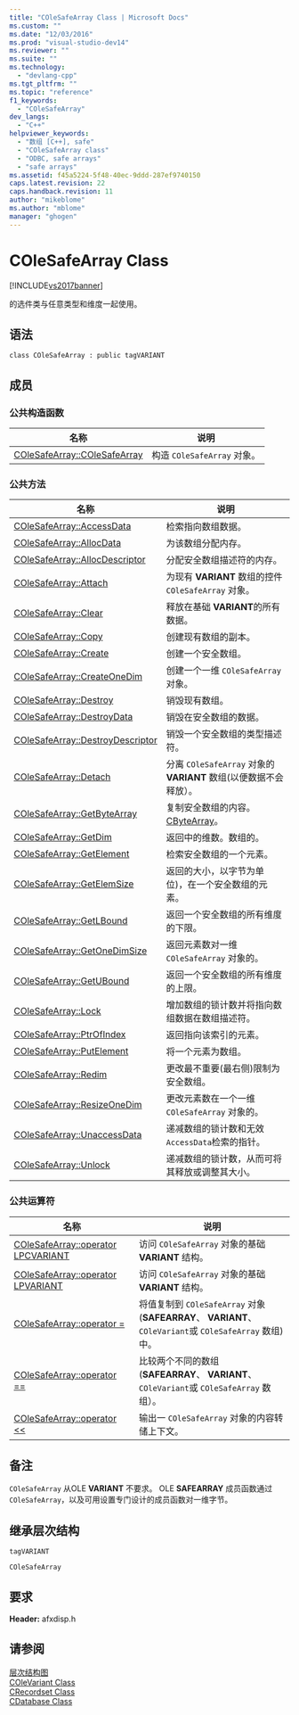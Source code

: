 ```yaml
---
title: "COleSafeArray Class | Microsoft Docs"
ms.custom: ""
ms.date: "12/03/2016"
ms.prod: "visual-studio-dev14"
ms.reviewer: ""
ms.suite: ""
ms.technology: 
  - "devlang-cpp"
ms.tgt_pltfrm: ""
ms.topic: "reference"
f1_keywords: 
  - "COleSafeArray"
dev_langs: 
  - "C++"
helpviewer_keywords: 
  - "数组 [C++], safe"
  - "COleSafeArray class"
  - "ODBC, safe arrays"
  - "safe arrays"
ms.assetid: f45a5224-5f48-40ec-9ddd-287ef9740150
caps.latest.revision: 22
caps.handback.revision: 11
author: "mikeblome"
ms.author: "mblome"
manager: "ghogen"
---
```

# COleSafeArray Class
[!INCLUDE[vs2017banner](../../assembler/inline/includes/vs2017banner.md)]

的选件类与任意类型和维度一起使用。  
  
## 语法  
  
```  
class COleSafeArray : public tagVARIANT  
```  
  
## 成员  
  
### 公共构造函数  
  
|名称|说明|  
|--------|--------|  
|[COleSafeArray::COleSafeArray](../Topic/COleSafeArray::COleSafeArray.md)|构造 `COleSafeArray` 对象。|  
  
### 公共方法  
  
|名称|说明|  
|--------|--------|  
|[COleSafeArray::AccessData](../Topic/COleSafeArray::AccessData.md)|检索指向数组数据。|  
|[COleSafeArray::AllocData](../Topic/COleSafeArray::AllocData.md)|为该数组分配内存。|  
|[COleSafeArray::AllocDescriptor](../Topic/COleSafeArray::AllocDescriptor.md)|分配安全数组描述符的内存。|  
|[COleSafeArray::Attach](../Topic/COleSafeArray::Attach.md)|为现有 **VARIANT** 数组的控件 `COleSafeArray` 对象。|  
|[COleSafeArray::Clear](../Topic/COleSafeArray::Clear.md)|释放在基础 **VARIANT**的所有数据。|  
|[COleSafeArray::Copy](../Topic/COleSafeArray::Copy.md)|创建现有数组的副本。|  
|[COleSafeArray::Create](../Topic/COleSafeArray::Create.md)|创建一个安全数组。|  
|[COleSafeArray::CreateOneDim](../Topic/COleSafeArray::CreateOneDim.md)|创建一个一维 `COleSafeArray` 对象。|  
|[COleSafeArray::Destroy](../Topic/COleSafeArray::Destroy.md)|销毁现有数组。|  
|[COleSafeArray::DestroyData](../Topic/COleSafeArray::DestroyData.md)|销毁在安全数组的数据。|  
|[COleSafeArray::DestroyDescriptor](../Topic/COleSafeArray::DestroyDescriptor.md)|销毁一个安全数组的类型描述符。|  
|[COleSafeArray::Detach](../Topic/COleSafeArray::Detach.md)|分离 `COleSafeArray` 对象的 **VARIANT** 数组\(以便数据不会释放）。|  
|[COleSafeArray::GetByteArray](../Topic/COleSafeArray::GetByteArray.md)|复制安全数组的内容。[CByteArray](../../mfc/reference/cbytearray-class.md)。|  
|[COleSafeArray::GetDim](../Topic/COleSafeArray::GetDim.md)|返回中的维数。数组的。|  
|[COleSafeArray::GetElement](../Topic/COleSafeArray::GetElement.md)|检索安全数组的一个元素。|  
|[COleSafeArray::GetElemSize](../Topic/COleSafeArray::GetElemSize.md)|返回的大小，以字节为单位\)，在一个安全数组的元素。|  
|[COleSafeArray::GetLBound](../Topic/COleSafeArray::GetLBound.md)|返回一个安全数组的所有维度的下限。|  
|[COleSafeArray::GetOneDimSize](../Topic/COleSafeArray::GetOneDimSize.md)|返回元素数对一维 `COleSafeArray` 对象的。|  
|[COleSafeArray::GetUBound](../Topic/COleSafeArray::GetUBound.md)|返回一个安全数组的所有维度的上限。|  
|[COleSafeArray::Lock](../Topic/COleSafeArray::Lock.md)|增加数组的锁计数并将指向数组数据在数组描述符。|  
|[COleSafeArray::PtrOfIndex](../Topic/COleSafeArray::PtrOfIndex.md)|返回指向该索引的元素。|  
|[COleSafeArray::PutElement](../Topic/COleSafeArray::PutElement.md)|将一个元素为数组。|  
|[COleSafeArray::Redim](../Topic/COleSafeArray::Redim.md)|更改最不重要\(最右侧\)限制为安全数组。|  
|[COleSafeArray::ResizeOneDim](../Topic/COleSafeArray::ResizeOneDim.md)|更改元素数在一个一维 `COleSafeArray` 对象的。|  
|[COleSafeArray::UnaccessData](../Topic/COleSafeArray::UnaccessData.md)|递减数组的锁计数和无效 `AccessData`检索的指针。|  
|[COleSafeArray::Unlock](../Topic/COleSafeArray::Unlock.md)|递减数组的锁计数，从而可将其释放或调整其大小。|  
  
### 公共运算符  
  
|名称|说明|  
|--------|--------|  
|[COleSafeArray::operator LPCVARIANT](../Topic/COleSafeArray::operator%20LPCVARIANT.md)|访问 `COleSafeArray` 对象的基础 **VARIANT** 结构。|  
|[COleSafeArray::operator LPVARIANT](../Topic/COleSafeArray::operator%20LPVARIANT.md)|访问 `COleSafeArray` 对象的基础 **VARIANT** 结构。|  
|[COleSafeArray::operator \=](../Topic/COleSafeArray::operator%20=.md)|将值复制到 `COleSafeArray` 对象\(**SAFEARRAY**、 **VARIANT**、 `COleVariant`或 `COleSafeArray` 数组\)中。|  
|[COleSafeArray::operator \=\=](../Topic/COleSafeArray::operator%20==.md)|比较两个不同的数组\(**SAFEARRAY**、 **VARIANT**、 `COleVariant`或 `COleSafeArray` 数组）。|  
|[COleSafeArray::operator \<\<](../Topic/COleSafeArray::operator%20%3C%3C.md)|输出一 `COleSafeArray` 对象的内容转储上下文。|  
  
## 备注  
 `COleSafeArray` 从OLE **VARIANT** 不要求。  OLE **SAFEARRAY** 成员函数通过 `COleSafeArray`，以及可用设置专门设计的成员函数对一维字节。  
  
## 继承层次结构  
 `tagVARIANT`  
  
 `COleSafeArray`  
  
## 要求  
 **Header:** afxdisp.h  
  
## 请参阅  
 [层次结构图](../../mfc/hierarchy-chart.md)   
 [COleVariant Class](../../mfc/reference/colevariant-class.md)   
 [CRecordset Class](../../mfc/reference/crecordset-class.md)   
 [CDatabase Class](../../mfc/reference/cdatabase-class.md)